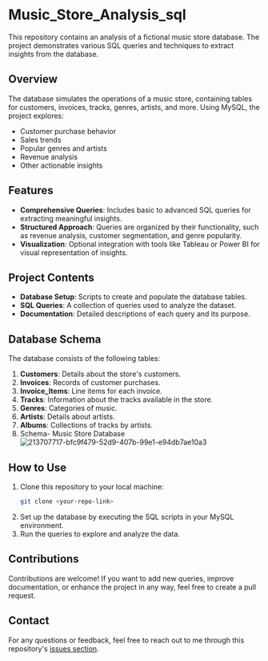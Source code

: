 # Music_Store_Analysis_sql
 
This repository contains an analysis of a fictional music store database. The project demonstrates various SQL queries and techniques to extract insights from the database.

## Overview

The database simulates the operations of a music store, containing tables for customers, invoices, tracks, genres, artists, and more. Using MySQL, the project explores:

- Customer purchase behavior
- Sales trends
- Popular genres and artists
- Revenue analysis
- Other actionable insights

## Features

- **Comprehensive Queries**: Includes basic to advanced SQL queries for extracting meaningful insights.
- **Structured Approach**: Queries are organized by their functionality, such as revenue analysis, customer segmentation, and genre popularity.
- **Visualization**: Optional integration with tools like Tableau or Power BI for visual representation of insights.

## Project Contents

- **Database Setup**: Scripts to create and populate the database tables.
- **SQL Queries**: A collection of queries used to analyze the dataset.
- **Documentation**: Detailed descriptions of each query and its purpose.

## Database Schema

The database consists of the following tables:

1. **Customers**: Details about the store's customers.
2. **Invoices**: Records of customer purchases.
3. **Invoice_Items**: Line items for each invoice.
4. **Tracks**: Information about the tracks available in the store.
5. **Genres**: Categories of music.
6. **Artists**: Details about artists.
7. **Albums**: Collections of tracks by artists.
8. Schema- Music Store Database
 ![213707717-bfc9f479-52d9-407b-99e1-e94db7ae10a3](https://github.com/user-attachments/assets/9e61b8f9-b35e-4503-bb71-5ceec3ed745d)



## How to Use

1. Clone this repository to your local machine:
   ```bash
   git clone <your-repo-link>
   ```
2. Set up the database by executing the SQL scripts in your MySQL environment.
3. Run the queries to explore and analyze the data.

 
## Contributions

Contributions are welcome! If you want to add new queries, improve documentation, or enhance the project in any way, feel free to create a pull request.

## Contact

For any questions or feedback, feel free to reach out to me through this repository's [issues section](https://github.com/<your-username>/SQL_Music_Store_Analysis/issues).
